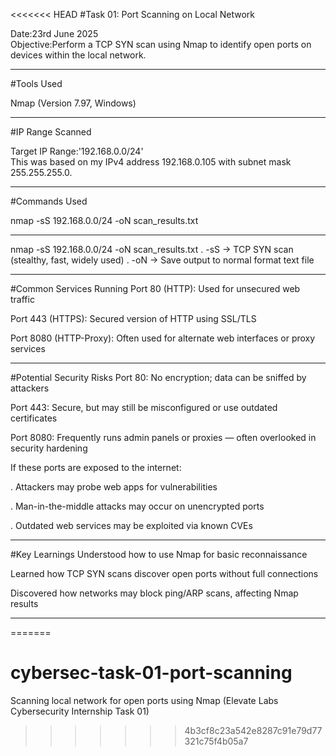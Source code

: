 <<<<<<< HEAD
#Task 01: Port Scanning on Local Network

Date:23rd June 2025  
Objective:Perform a TCP SYN scan using Nmap to identify open ports on devices within the local network.

---

#Tools Used

Nmap (Version 7.97, Windows)

---

#IP Range Scanned

Target IP Range:'192.168.0.0/24'  
This was based on my IPv4 address 192.168.0.105 with subnet mask 255.255.255.0.

---

#Commands Used

nmap -sS 192.168.0.0/24 -oN scan_results.txt

----------------------------------------------------------------------------------------------------
nmap -sS 192.168.0.0/24 -oN scan_results.txt
. -sS → TCP SYN scan (stealthy, fast, widely used)
. -oN → Save output to normal format text file

---

#Common Services Running
Port 80 (HTTP): Used for unsecured web traffic

Port 443 (HTTPS): Secured version of HTTP using SSL/TLS

Port 8080 (HTTP-Proxy): Often used for alternate web interfaces or proxy services

---

#Potential Security Risks
Port 80: No encryption; data can be sniffed by attackers

Port 443: Secure, but may still be misconfigured or use outdated certificates

Port 8080: Frequently runs admin panels or proxies — often overlooked in security hardening

If these ports are exposed to the internet:

 . Attackers may probe web apps for vulnerabilities

 . Man-in-the-middle attacks may occur on unencrypted ports

 . Outdated web services may be exploited via known CVEs

---

#Key Learnings
Understood how to use Nmap for basic reconnaissance

Learned how TCP SYN scans discover open ports without full connections

Discovered how networks may block ping/ARP scans, affecting Nmap results

---
=======
# cybersec-task-01-port-scanning
Scanning local network for open ports using Nmap (Elevate Labs Cybersecurity Internship Task 01)
>>>>>>> 4b3cf8c23a542e8287c91e79d77321c75f4b05a7
